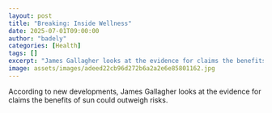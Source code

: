 ```yaml
---
layout: post
title: "Breaking: Inside Wellness"
date: 2025-07-01T09:00:00
author: "badely"
categories: [Health]
tags: []
excerpt: "James Gallagher looks at the evidence for claims the benefits of sun could outweigh risks."
image: assets/images/adeed22cb96d272b6a2a2e6e85801162.jpg
---
```


According to new developments, James Gallagher looks at the evidence for claims the benefits of sun could outweigh risks.

